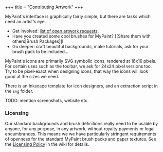 +++
title = "Contributing Artwork"
+++

MyPaint's interface is graphically fairly simple, but there are tasks which need
an artist's eye.<!--more-->

* Get involved: [list of open artwork requests][artissues].
* Have you created some cool brushes for MyPaint? [[Share them with others|Brush Packages]]!
* Go deeper: craft beautiful backgrounds, make tutorials, ask for your brush pack to be included...

MyPaint's icons are primarily SVG symbolic icons, rendered at 16x16 pixels.
For certain uses such as the toolbar, we ask for 24x24 pixel versions too.
Try to be pixel-exact when designing icons,
that way the icons will look good at the sizes we need.

There is an Inkscape template for icon designers,
and an extraction script in the `svg` folder.


TODO: mention screenshots, website etc.

### Licensing

Our standard backgrounds and brush definitions
really need to be usable by anyone, for any purpose, in any artwork,
without royalty payments or legal encumbrances.
This means we we have particularly stringent requirements of openness
for the standard MyPaint brush packs and paper textures.
See the [Licensing Policy][licensepol] in the wiki for details.


[artissues]: https://github.com/mypaint/mypaint/issues?q=is%3Aopen+is%3Aissue+label%3Aartwork
[licensepol]: https://github.com/mypaint/mypaint/wiki/Licensing-policy
